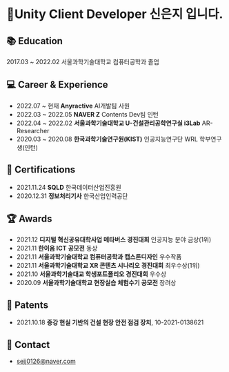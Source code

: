 # 👋Unity Client Developer 신은지 입니다.


## 📚 Education
2017.03 ~ 2022.02 서울과학기술대학교 컴퓨터공학과 졸업

## 💻 Career & Experience
 - 2022.07 ~ 현재 **Anyractive** AI개발팀 사원
 - 2022.03 ~ 2022.05 **NAVER Z** Contents Dev팀 인턴
 - 2022.04 ~ 2022.02 **서울과학기술대학교 U-건설관리공학연구실 i3Lab** AR-Researcher
 - 2020.03 ~ 2020.08 **한국과학기술연구원(KIST)** 인공지능연구단 WRL 학부연구생(인턴)


## 📝 Certifications
 - 2021.11.24 **SQLD** 한국데이터산업진흥원
 - 2020.12.31 **정보처리기사** 한국산업인력공단


## 🏆 Awards
- 2021.12 **디지털 혁신공유대학사업 메타버스 경진대회** 인공지능 분야 금상(1위)
- 2021.11 **한이음 ICT 공모전**    동상
- 2021.11 **서울과학기술대학교 컴퓨터공학과 캡스톤디자인**    우수작품
- 2021.11 **서울과학기술대학교 XR 콘텐츠 시나리오 경진대회**    최우수상(1위)
- 2021.10 **서울과학기술대교 학생포트폴리오 경진대회**    우수상
- 2020.09 **서울과학기술대학교 현장실습 체험수기 공모전**    장려상


## 📜 Patents
- 2021.10.18 **증강 현실 기반의 건설 현장 안전 점검 장치**, 10-2021-0138621

## 📜 Contact
- sejj0126@naver.com


<!--
**dmswl9898/dmswl9898** is a ✨ _special_ ✨ repository because its `README.md` (this file) appears on your GitHub profile.

Here are some ideas to get you started:

- 🔭 I’m currently working on ...
- 🌱 I’m currently learning ...
- 👯 I’m looking to collaborate on ...
- 🤔 I’m looking for help with ...
- 💬 Ask me about ...
- 📫 How to reach me: ...
- 😄 Pronouns: ...
- ⚡ Fun fact: ...
-->

